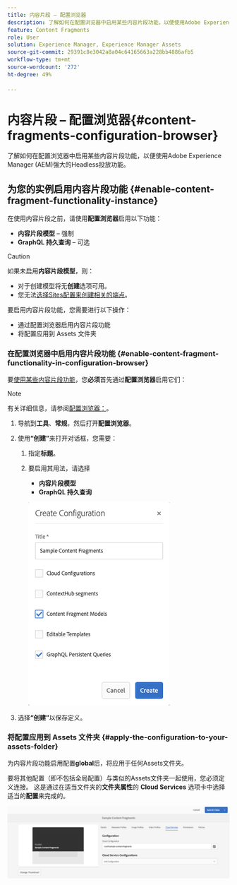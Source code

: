 ```yaml
---
title: 内容片段 – 配置浏览器
description: 了解如何在配置浏览器中启用某些内容片段功能，以便使用Adobe Experience Manager强大的Headless投放功能。
feature: Content Fragments
role: User
solution: Experience Manager, Experience Manager Assets
source-git-commit: 29391c8e3042a8a04c64165663a228bb4886afb5
workflow-type: tm+mt
source-wordcount: '272'
ht-degree: 49%

---
```


# 内容片段 – 配置浏览器{#content-fragments-configuration-browser}

了解如何在配置浏览器中启用某些内容片段功能，以便使用Adobe Experience Manager (AEM)强大的Headless投放功能。

## 为您的实例启用内容片段功能 {#enable-content-fragment-functionality-instance}

在使用内容片段之前，请使用&#x200B;**配置浏览器**&#x200B;启用以下功能：

* **内容片段模型** – 强制
* **GraphQL 持久查询** – 可选

>[!CAUTION]
>
>如果未启用&#x200B;**内容片段模型**，则：
>
>* 对于创建模型将无&#x200B;**创建**&#x200B;选项可用。
>* 您无法[选择Sites配置来创建相关的端点](/help/sites-developing/headless/graphql-api/graphql-endpoint.md#enabling-graphql-endpoint)。

要启用内容片段功能，您需要进行以下操作：

* 通过配置浏览器启用内容片段功能
* 将配置应用到 Assets 文件夹

### 在配置浏览器中启用内容片段功能 {#enable-content-fragment-functionality-in-configuration-browser}

要[使用某些内容片段功能](#creating-a-content-fragment-model)，您&#x200B;**必须**&#x200B;首先通过&#x200B;**配置浏览器**&#x200B;启用它们：

>[!NOTE]
>
>有关详细信息，请参阅[配置浏览器：](/help/sites-administering/configurations.md#using-configuration-browser)。

1. 导航到&#x200B;**工具**、**常规**，然后打开&#x200B;**配置浏览器**。

1. 使用&#x200B;**“创建”**&#x200B;来打开对话框，您需要：

   1. 指定&#x200B;**标题**。
   1. 要启用其用法，请选择
      * **内容片段模型**
      * **GraphQL 持久查询**

      ![定义配置](assets/cfm-conf-01.png)

1. 选择&#x200B;**“创建”**&#x200B;以保存定义。

<!-- 1. Select the location appropriate to your website. -->

### 将配置应用到 Assets 文件夹 {#apply-the-configuration-to-your-assets-folder}

为内容片段功能启用配置&#x200B;**global**&#x200B;后，将应用于任何Assets文件夹。

要将其他配置（即不包括全局配置）与类似的Assets文件夹一起使用，您必须定义连接。 这是通过在适当文件夹的&#x200B;**文件夹属性**&#x200B;的 **Cloud Services** 选项卡中选择适当的&#x200B;**配置**&#x200B;来完成的。

![应用配置](assets/cfm-conf-02.png)
